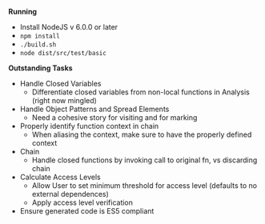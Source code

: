 **Running**

* Install NodeJS v 6.0.0 or later
* `npm install`
* `./build.sh`
* `node dist/src/test/basic`

**Outstanding Tasks**

* Handle Closed Variables
    * Differentiate closed variables from non-local functions in Analysis (right now mingled)
* Handle Object Patterns and Spread Elements
    * Need a cohesive story for visiting and for marking
* Properly identify function context in chain  
    * When aliasing the context, make sure to have the properly defined context
* Chain
    * Handle closed functions by invoking call to original fn, vs discarding chain
* Calculate Access Levels
    * Allow User to set minimum threshold for access level (defaults to no external dependences)
    * Apply access level verification
* Ensure generated code is ES5 compliant